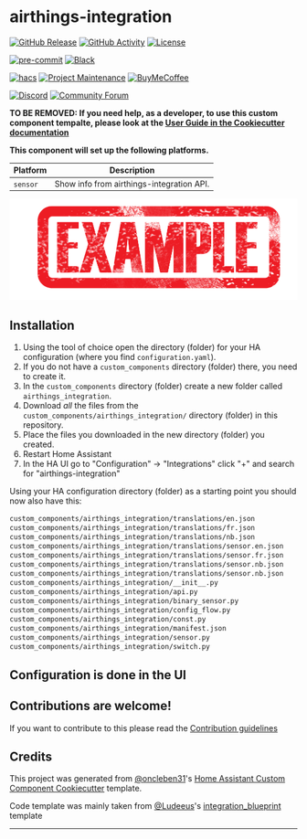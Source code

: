 # airthings-integration

[![GitHub Release][releases-shield]][releases]
[![GitHub Activity][commits-shield]][commits]
[![License][license-shield]](LICENSE)

[![pre-commit][pre-commit-shield]][pre-commit]
[![Black][black-shield]][black]

[![hacs][hacsbadge]][hacs]
[![Project Maintenance][maintenance-shield]][user_profile]
[![BuyMeCoffee][buymecoffeebadge]][buymecoffee]

[![Discord][discord-shield]][discord]
[![Community Forum][forum-shield]][forum]

**TO BE REMOVED: If you need help, as a developer, to use this custom component tempalte,
please look at the [User Guide in the Cookiecutter documentation](https://cookiecutter-homeassistant-custom-component.readthedocs.io/en/stable/quickstart.html)**

**This component will set up the following platforms.**

| Platform        | Description                               |
| --------------- | ----------------------------------------- |
| `sensor`        | Show info from airthings-integration API. |

![example][exampleimg]

## Installation

1. Using the tool of choice open the directory (folder) for your HA configuration (where you find `configuration.yaml`).
2. If you do not have a `custom_components` directory (folder) there, you need to create it.
3. In the `custom_components` directory (folder) create a new folder called `airthings_integration`.
4. Download _all_ the files from the `custom_components/airthings_integration/` directory (folder) in this repository.
5. Place the files you downloaded in the new directory (folder) you created.
6. Restart Home Assistant
7. In the HA UI go to "Configuration" -> "Integrations" click "+" and search for "airthings-integration"

Using your HA configuration directory (folder) as a starting point you should now also have this:

```text
custom_components/airthings_integration/translations/en.json
custom_components/airthings_integration/translations/fr.json
custom_components/airthings_integration/translations/nb.json
custom_components/airthings_integration/translations/sensor.en.json
custom_components/airthings_integration/translations/sensor.fr.json
custom_components/airthings_integration/translations/sensor.nb.json
custom_components/airthings_integration/translations/sensor.nb.json
custom_components/airthings_integration/__init__.py
custom_components/airthings_integration/api.py
custom_components/airthings_integration/binary_sensor.py
custom_components/airthings_integration/config_flow.py
custom_components/airthings_integration/const.py
custom_components/airthings_integration/manifest.json
custom_components/airthings_integration/sensor.py
custom_components/airthings_integration/switch.py
```

## Configuration is done in the UI

<!---->

## Contributions are welcome!

If you want to contribute to this please read the [Contribution guidelines](CONTRIBUTING.md)

## Credits

This project was generated from [@oncleben31](https://github.com/oncleben31)'s [Home Assistant Custom Component Cookiecutter](https://github.com/oncleben31/cookiecutter-homeassistant-custom-component) template.

Code template was mainly taken from [@Ludeeus](https://github.com/ludeeus)'s [integration_blueprint][integration_blueprint] template

---

[integration_blueprint]: https://github.com/custom-components/integration_blueprint
[black]: https://github.com/psf/black
[black-shield]: https://img.shields.io/badge/code%20style-black-000000.svg?style=for-the-badge
[buymecoffee]: https://www.buymeacoffee.com/braibaud
[buymecoffeebadge]: https://img.shields.io/badge/buy%20me%20a%20coffee-donate-yellow.svg?style=for-the-badge
[commits-shield]: https://img.shields.io/github/commit-activity/y/braibaud/airthings-integration.svg?style=for-the-badge
[commits]: https://github.com/braibaud/airthings-integration/commits/main
[hacs]: https://hacs.xyz
[hacsbadge]: https://img.shields.io/badge/HACS-Custom-orange.svg?style=for-the-badge
[discord]: https://discord.gg/Qa5fW2R
[discord-shield]: https://img.shields.io/discord/330944238910963714.svg?style=for-the-badge
[exampleimg]: example.png
[forum-shield]: https://img.shields.io/badge/community-forum-brightgreen.svg?style=for-the-badge
[forum]: https://community.home-assistant.io/
[license-shield]: https://img.shields.io/github/license/braibaud/airthings-integration.svg?style=for-the-badge
[maintenance-shield]: https://img.shields.io/badge/maintainer-%40braibaud-blue.svg?style=for-the-badge
[pre-commit]: https://github.com/pre-commit/pre-commit
[pre-commit-shield]: https://img.shields.io/badge/pre--commit-enabled-brightgreen?style=for-the-badge
[releases-shield]: https://img.shields.io/github/release/braibaud/airthings-integration.svg?style=for-the-badge
[releases]: https://github.com/braibaud/airthings-integration/releases
[user_profile]: https://github.com/braibaud

